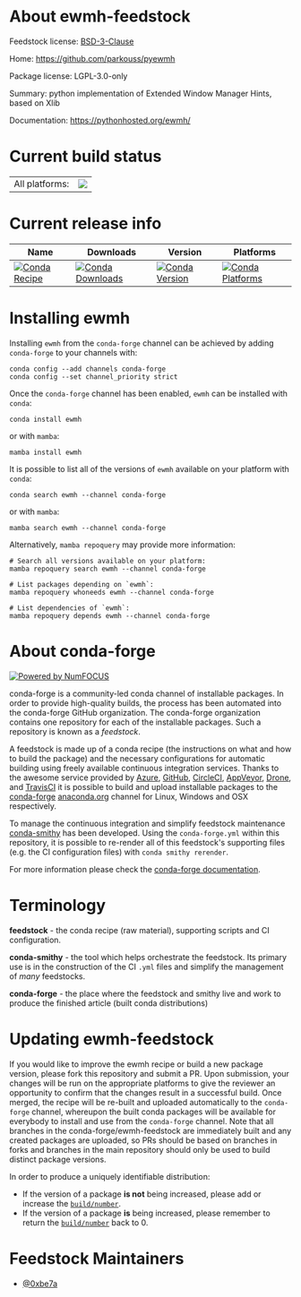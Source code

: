 About ewmh-feedstock
====================

Feedstock license: [BSD-3-Clause](https://github.com/conda-forge/ewmh-feedstock/blob/main/LICENSE.txt)

Home: https://github.com/parkouss/pyewmh

Package license: LGPL-3.0-only

Summary: python implementation of Extended Window Manager Hints, based on Xlib

Documentation: https://pythonhosted.org/ewmh/

Current build status
====================


<table><tr><td>All platforms:</td>
    <td>
      <a href="https://dev.azure.com/conda-forge/feedstock-builds/_build/latest?definitionId=22176&branchName=main">
        <img src="https://dev.azure.com/conda-forge/feedstock-builds/_apis/build/status/ewmh-feedstock?branchName=main">
      </a>
    </td>
  </tr>
</table>

Current release info
====================

| Name | Downloads | Version | Platforms |
| --- | --- | --- | --- |
| [![Conda Recipe](https://img.shields.io/badge/recipe-ewmh-green.svg)](https://anaconda.org/conda-forge/ewmh) | [![Conda Downloads](https://img.shields.io/conda/dn/conda-forge/ewmh.svg)](https://anaconda.org/conda-forge/ewmh) | [![Conda Version](https://img.shields.io/conda/vn/conda-forge/ewmh.svg)](https://anaconda.org/conda-forge/ewmh) | [![Conda Platforms](https://img.shields.io/conda/pn/conda-forge/ewmh.svg)](https://anaconda.org/conda-forge/ewmh) |

Installing ewmh
===============

Installing `ewmh` from the `conda-forge` channel can be achieved by adding `conda-forge` to your channels with:

```
conda config --add channels conda-forge
conda config --set channel_priority strict
```

Once the `conda-forge` channel has been enabled, `ewmh` can be installed with `conda`:

```
conda install ewmh
```

or with `mamba`:

```
mamba install ewmh
```

It is possible to list all of the versions of `ewmh` available on your platform with `conda`:

```
conda search ewmh --channel conda-forge
```

or with `mamba`:

```
mamba search ewmh --channel conda-forge
```

Alternatively, `mamba repoquery` may provide more information:

```
# Search all versions available on your platform:
mamba repoquery search ewmh --channel conda-forge

# List packages depending on `ewmh`:
mamba repoquery whoneeds ewmh --channel conda-forge

# List dependencies of `ewmh`:
mamba repoquery depends ewmh --channel conda-forge
```


About conda-forge
=================

[![Powered by
NumFOCUS](https://img.shields.io/badge/powered%20by-NumFOCUS-orange.svg?style=flat&colorA=E1523D&colorB=007D8A)](https://numfocus.org)

conda-forge is a community-led conda channel of installable packages.
In order to provide high-quality builds, the process has been automated into the
conda-forge GitHub organization. The conda-forge organization contains one repository
for each of the installable packages. Such a repository is known as a *feedstock*.

A feedstock is made up of a conda recipe (the instructions on what and how to build
the package) and the necessary configurations for automatic building using freely
available continuous integration services. Thanks to the awesome service provided by
[Azure](https://azure.microsoft.com/en-us/services/devops/), [GitHub](https://github.com/),
[CircleCI](https://circleci.com/), [AppVeyor](https://www.appveyor.com/),
[Drone](https://cloud.drone.io/welcome), and [TravisCI](https://travis-ci.com/)
it is possible to build and upload installable packages to the
[conda-forge](https://anaconda.org/conda-forge) [anaconda.org](https://anaconda.org/)
channel for Linux, Windows and OSX respectively.

To manage the continuous integration and simplify feedstock maintenance
[conda-smithy](https://github.com/conda-forge/conda-smithy) has been developed.
Using the ``conda-forge.yml`` within this repository, it is possible to re-render all of
this feedstock's supporting files (e.g. the CI configuration files) with ``conda smithy rerender``.

For more information please check the [conda-forge documentation](https://conda-forge.org/docs/).

Terminology
===========

**feedstock** - the conda recipe (raw material), supporting scripts and CI configuration.

**conda-smithy** - the tool which helps orchestrate the feedstock.
                   Its primary use is in the construction of the CI ``.yml`` files
                   and simplify the management of *many* feedstocks.

**conda-forge** - the place where the feedstock and smithy live and work to
                  produce the finished article (built conda distributions)


Updating ewmh-feedstock
=======================

If you would like to improve the ewmh recipe or build a new
package version, please fork this repository and submit a PR. Upon submission,
your changes will be run on the appropriate platforms to give the reviewer an
opportunity to confirm that the changes result in a successful build. Once
merged, the recipe will be re-built and uploaded automatically to the
`conda-forge` channel, whereupon the built conda packages will be available for
everybody to install and use from the `conda-forge` channel.
Note that all branches in the conda-forge/ewmh-feedstock are
immediately built and any created packages are uploaded, so PRs should be based
on branches in forks and branches in the main repository should only be used to
build distinct package versions.

In order to produce a uniquely identifiable distribution:
 * If the version of a package **is not** being increased, please add or increase
   the [``build/number``](https://docs.conda.io/projects/conda-build/en/latest/resources/define-metadata.html#build-number-and-string).
 * If the version of a package **is** being increased, please remember to return
   the [``build/number``](https://docs.conda.io/projects/conda-build/en/latest/resources/define-metadata.html#build-number-and-string)
   back to 0.

Feedstock Maintainers
=====================

* [@0xbe7a](https://github.com/0xbe7a/)

